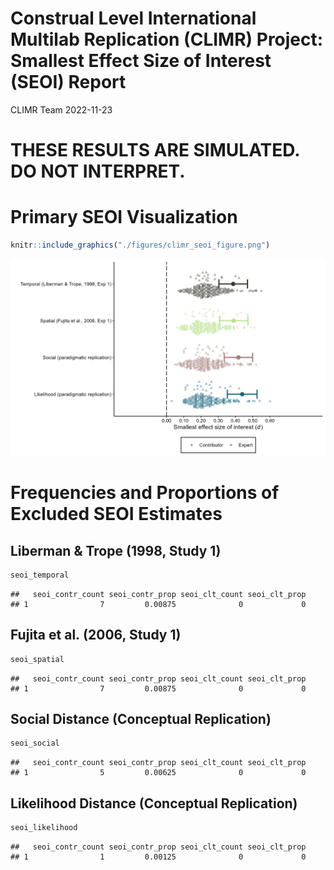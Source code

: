 Construal Level International Multilab Replication (CLIMR) Project:
Smallest Effect Size of Interest (SEOI) Report
================
CLIMR Team
2022-11-23

# **THESE RESULTS ARE SIMULATED. DO NOT INTERPRET.**

# Primary SEOI Visualization

``` r
knitr::include_graphics("./figures/climr_seoi_figure.png")
```

![](./figures/climr_seoi_figure.png)<!-- -->

# Frequencies and Proportions of Excluded SEOI Estimates

## Liberman & Trope (1998, Study 1)

``` r
seoi_temporal
```

    ##   seoi_contr_count seoi_contr_prop seoi_clt_count seoi_clt_prop
    ## 1                7         0.00875              0             0

## Fujita et al. (2006, Study 1)

``` r
seoi_spatial
```

    ##   seoi_contr_count seoi_contr_prop seoi_clt_count seoi_clt_prop
    ## 1                7         0.00875              0             0

## Social Distance (Conceptual Replication)

``` r
seoi_social
```

    ##   seoi_contr_count seoi_contr_prop seoi_clt_count seoi_clt_prop
    ## 1                5         0.00625              0             0

## Likelihood Distance (Conceptual Replication)

``` r
seoi_likelihood
```

    ##   seoi_contr_count seoi_contr_prop seoi_clt_count seoi_clt_prop
    ## 1                1         0.00125              0             0
